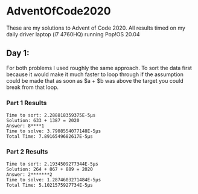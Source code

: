 # AdventOfCode2020
These are my solutions to Advent of Code 2020.
All results timed on my daily driver laptop (i7 4760HQ) running Pop!OS 20.04

## Day 1:
For both problems I used roughly the same approach. To sort the data first because it would make it much faster to loop through if the assumption could be made that as soon as $a + $b was above the target you could break from that loop.

### Part 1 Results
```
Time to sort: 2.288818359375E-5μs
Solution: 633 + 1387 = 2020
Answer: 8****1
Time to solve: 3.7908554077148E-5μs
Total Time: 7.8916549682617E-5μs
```
### Part 2 Results
```
Time to sort: 2.1934509277344E-5μs
Solution: 264 + 867 + 889 = 2020
Answer: 2*******2
Time to solve: 1.2874603271484E-5μs
Total Time: 5.1021575927734E-5μs
```

